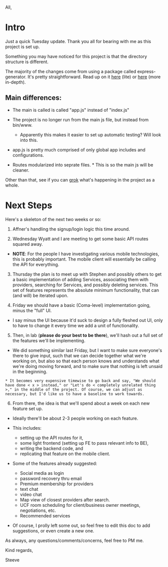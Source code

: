 All,

# Intro
Just a quick Tuesday update. Thank you all for bearing with me as this project is set up.

Something you may have noticed for this project is that the directory structure is different.

The majority of the changes come from using a package called express-generator. It's pretty straightforward. Read up on it [here](https://expressjs.com/en/starter/generator.html) (lite) or [here](https://developer.mozilla.org/en-US/docs/Learn/Server-side/Express_Nodejs/skeleton_website) (more in-depth).

## Main differences:
  * The main is called is called "app.js" instead of "index.js"
  * The project is no longer run from the main js file, but instead from bin/www.
    * Apparently this makes it easier to set up automatic testing? Will look into this.

  * app.js is pretty much comprised of only global app includes and configurations.

  *  Routes modularized into seprate files.
    * This is so the main js will be cleaner.

Other than that, see if you can [grok](http://ninjawords.com/grok) what's happening in the project as a whole.

# Next Steps
Here's a skeleton of the next two weeks or so:

1. Affner's handling the signup/login logic this time around.

2. Wednesday Wyatt and I are meeting to get some basic API routes squared away.
  * **NOTE**: For the people I have investigating various mobile technologies, this is probably important. The mobile client will essentially be calling the API for everything.  

3. Thursday the plan is to meet up with Stephen and possibly others to get a basic implementation of adding Services, associating them with providers, searching for Services, and possibly deleting services. This set of features represents the absolute minimum functionality, that can (and will) be iterated upon.

4. Friday we should have a basic (Coma-level) implementation going, minus the "full" UI.
  * I say minus the UI because it'd suck to design a fully fleshed out UI, only to have to change it every time we add a unit of functionality.

5. Then, in lab (**please do your best to be there**), we'll hash out a full set of the features we'll be implementing.

  *  We did something similar last Friday, but I want to make sure everyone's there to give input, such that we can decide together what we're working on, but also so that each person knows and understands what we're doing moving forward, and to make sure that nothing is left unsaid in the beginning.

    * It becomes very expensive timewise to go back and say, "We should have done < x > instead," or "Let's do < completely unrelated thing >," in the middle of the project. Of course, we can adjust as necessary, but I'd like us to have a baseline to work towards.


6. From there, the idea is that we'll spend about a week on each new feature set up.
  * Ideally there'll be about 2-3 people working on each feature.
  * This includes:
    * setting up the API routes for it,
    * some light frontend (setting up FE to pass relevant info to BE),
    * writing the backend code,  and
    * replicating that feature on the mobile client.

* Some of the features already suggested:
  * Social media as login
  * password recovery thru email
  * Premium membership for providers
  * text chat
  * video chat
  * Map view of closest providers after search.
  * UCF room scheduling for client/business owner meetings, negotiations, etc.
  * Recommended services

* Of course, I prolly left some out, so feel free to edit this doc to add suggestions, or even create a new one.

As always, any questions/comments/concerns, feel free to PM me.

Kind regards,

Steeve
